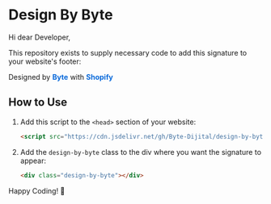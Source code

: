# Design By Byte

Hi dear Developer,

This repository exists to supply necessary code to add this signature to your website's footer:

Designed by <span style="color: #0969da">**Byte**</span> with <span style="color: #0969da">**Shopify**</span>

## How to Use

1. Add this script to the `<head>` section of your website:

   ```html
   <script src="https://cdn.jsdelivr.net/gh/Byte-Dijital/design-by-byte@latest/design-by-byte.js"></script>
   ```

2. Add the `design-by-byte` class to the div where you want the signature to appear:

   ```html
   <div class="design-by-byte"></div>
   ```

Happy Coding! 🚀
